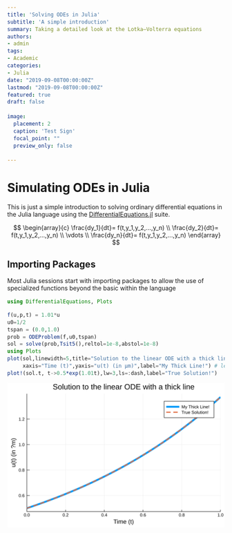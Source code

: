 ```yaml
---
title: 'Solving ODEs in Julia'
subtitle: 'A simple introduction'
summary: Taking a detailed look at the Lotka–Volterra equations
authors:
- admin
tags:
- Academic
categories:
- Julia
date: "2019-09-08T00:00:00Z"
lastmod: "2019-09-08T00:00:00Z"
featured: true
draft: false

image: 
  placement: 2
  caption: 'Test Sign'
  focal_point: ""
  preview_only: false

---
```


# Simulating ODEs in Julia

This is just a simple introduction to solving ordinary differential equations in the Julia language using the [DifferentialEquations.jl](http://docs.juliadiffeq.org/latest/index.html) suite.

$$
\begin{array}{c} \frac{dy_1}{dt}= f(t,y_1,y_2,...,y_n) \\ 
\frac{dy_2}{dt}= f(t,y_1,y_2,...,y_n) \\ 
\vdots \\
\frac{dy_n}{dt}= f(t,y_1,y_2,...,y_n)
\end{array}
$$

## Importing Packages

Most Julia sessions start with importing packages to allow the use of specialized functions beyond the basic within the language


```julia
using DifferentialEquations, Plots
```


```julia
f(u,p,t) = 1.01*u
u0=1/2
tspan = (0.0,1.0)
prob = ODEProblem(f,u0,tspan)
sol = solve(prob,Tsit5(),reltol=1e-8,abstol=1e-8)
using Plots
plot(sol,linewidth=5,title="Solution to the linear ODE with a thick line",
     xaxis="Time (t)",yaxis="u(t) (in μm)",label="My Thick Line!") # legend=false
plot!(sol.t, t->0.5*exp(1.01t),lw=3,ls=:dash,label="True Solution!")
```
![svg](plot1.svg)


